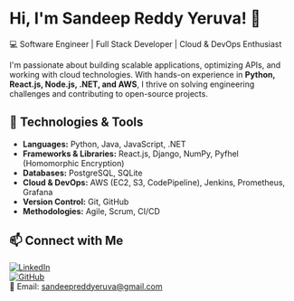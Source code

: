 # Hi, I'm Sandeep Reddy Yeruva! 👋

💻 Software Engineer | Full Stack Developer | Cloud & DevOps Enthusiast  

I'm passionate about building scalable applications, optimizing APIs, and working with cloud technologies. With hands-on experience in **Python, React.js, Node.js, .NET, and AWS**, I thrive on solving engineering challenges and contributing to open-source projects.

## 🔧 Technologies & Tools
- **Languages:** Python, Java, JavaScript, .NET  
- **Frameworks & Libraries:** React.js, Django, NumPy, Pyfhel (Homomorphic Encryption)  
- **Databases:** PostgreSQL, SQLite  
- **Cloud & DevOps:** AWS (EC2, S3, CodePipeline), Jenkins, Prometheus, Grafana  
- **Version Control:** Git, GitHub  
- **Methodologies:** Agile, Scrum, CI/CD  

## 📫 Connect with Me  
[![LinkedIn](https://img.shields.io/badge/LinkedIn-blue?style=flat&logo=linkedin)](https://www.linkedin.com/in/sandeep-reddy-yeruva-774a26209/)  
[![GitHub](https://img.shields.io/badge/GitHub-black?style=flat&logo=github)](https://github.com/Sandeep3899)  
📩 Email: sandeepreddyeruva@gmail.com  

